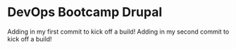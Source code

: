# DevOps Bootcamp Drupal
Adding in my first commit to kick off a build!
Adding in my second commit to kick off a build!
